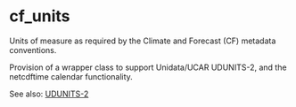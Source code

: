 # cf_units

Units of measure as required by the Climate and Forecast (CF) metadata conventions.

Provision of a wrapper class to support Unidata/UCAR UDUNITS-2, and the
netcdftime calendar functionality.

See also: [UDUNITS-2](http://www.unidata.ucar.edu/software/udunits/udunits-2/udunits2.html)
